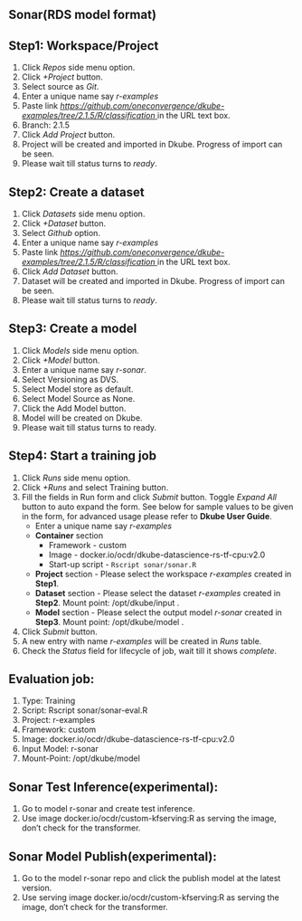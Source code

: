 ## Sonar(RDS model format)
## Step1: Workspace/Project
1. Click *Repos* side menu option.
2. Click *+Project* button.
3. Select source as *Git*.
4. Enter a unique name say *r-examples*
5. Paste link *[https://github.com/oneconvergence/dkube-examples/tree/2.1.5/R/classification
 ](https://github.com/oneconvergence/dkube-examples/tree/2.1.5/R/classification)* in the URL text box.
6. Branch: 2.1.5
7. Click *Add Project* button.
8. Project will be created and imported in Dkube. Progress of import can be seen.
9. Please wait till status turns to *ready*.

## Step2: Create a dataset
 1. Click *Datasets* side menu option.
 2. Click *+Dataset* button.
 3. Select *Github* option.
 4. Enter a unique name say *r-examples*
 5. Paste link *[https://github.com/oneconvergence/dkube-examples/tree/2.1.5/R/classification
 ](https://github.com/oneconvergence/dkube-examples/tree/2.1.5/R/classification)* in the URL text box.
 6. Click *Add Dataset* button.
 7. Dataset will be created and imported in Dkube. Progress of import can be seen.
 8. Please wait till status turns to *ready*.

## Step3: Create a model
 1. Click *Models* side menu option.
 2. Click *+Model* button.
 3. Enter a unique name say *r-sonar*.
 4. Select Versioning as DVS. 
 5. Select Model store as default.
 6. Select Model Source as None.
 7. Click the Add Model button.
 8. Model will be created on Dkube.
 9. Please wait till status turns to ready.

## Step4: Start a training job
 1. Click *Runs* side menu option.
 2. Click *+Runs* and select Training button.
 3. Fill the fields in Run form and click *Submit* button. Toggle *Expand All* button to auto expand the form. See below for sample values to be given in the form, for advanced usage please refer to **Dkube User Guide**.
	- Enter a unique name say *r-examples*
	- **Container** section
		- Framework - custom
		- Image - docker.io/ocdr/dkube-datascience-rs-tf-cpu:v2.0
		- Start-up script - `Rscript sonar/sonar.R`
	- **Project** section - Please select the workspace *r-examples* created in **Step1**.	
	- **Dataset** section - Please select the dataset *r-examples* created in **Step2**. Mount point: /opt/dkube/input .
	- **Model** section - Please select the output model *r-sonar* created in **Step3**. Mount point: /opt/dkube/model .
4. Click *Submit* button.
5. A new entry with name *r-examples* will be created in *Runs* table.
6. Check the *Status* field for lifecycle of job, wait till it shows *complete*.

## Evaluation job:
1. Type:  Training
2. Script: Rscript sonar/sonar-eval.R
3. Project: r-examples
4. Framework: custom
5. Image: docker.io/ocdr/dkube-datascience-rs-tf-cpu:v2.0
6. Input Model: r-sonar
7. Mount-Point: /opt/dkube/model

## Sonar Test Inference(experimental):
1. Go to model r-sonar and create test inference.
2. Use image docker.io/ocdr/custom-kfserving:R as serving the image, don’t check for the transformer.

## Sonar Model Publish(experimental):
1. Go to the model r-sonar repo and click the publish model at the latest version.
2. Use serving image docker.io/ocdr/custom-kfserving:R as serving the image, don’t check for the transformer.







